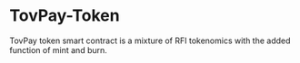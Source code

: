 # TovPay-Token

TovPay token smart contract is a mixture of RFI tokenomics with the added function of mint and burn.
